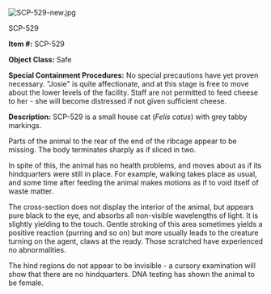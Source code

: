 ![SCP-529-new.jpg](http://scp-wiki.wdfiles.com/local--files/scp-529/SCP-529-new.jpg)

SCP-529

**Item #:** SCP-529

**Object Class:** Safe

**Special Containment Procedures:** No special precautions have yet proven necessary. "Josie" is quite affectionate, and at this stage is free to move about the lower levels of the facility. Staff are not permitted to feed cheese to her - she will become distressed if not given sufficient cheese.

**Description:** SCP-529 is a small house cat (_Felis catus_) with grey tabby markings.

Parts of the animal to the rear of the end of the ribcage appear to be missing. The body terminates sharply as if sliced in two.

In spite of this, the animal has no health problems, and moves about as if its hindquarters were still in place. For example, walking takes place as usual, and some time after feeding the animal makes motions as if to void itself of waste matter.

The cross-section does not display the interior of the animal, but appears pure black to the eye, and absorbs all non-visible wavelengths of light. It is slightly yielding to the touch. Gentle stroking of this area sometimes yields a positive reaction (purring and so on) but more usually leads to the creature turning on the agent, claws at the ready. Those scratched have experienced no abnormalities.

The hind regions do not appear to be invisible - a cursory examination will show that there are no hindquarters. DNA testing has shown the animal to be female.